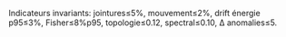 Indicateurs invariants: jointures≤5%, mouvement≤2%, drift énergie p95≤3%, Fisher≤8%p95, topologie≤0.12, spectral≤0.10, Δ anomalies≤5.
